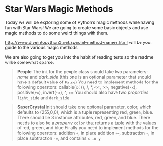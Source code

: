 Star Wars Magic Methods
=====================

Today we will be exploring some of Python's magic methods while having fun with Star Wars! We are going to create some basic objects and use magic methods to do some weird things with them.

http://www.diveintopython3.net/special-method-names.html will be your guide to the various magic methods

We are also going to get you into the habit of reading tests so the readme wilbe somewhat sparse.

> **People**
> The init for the people class should take two parameters: *name* and *dark_side* (this one is an optional parameter that should have a default value of `False`)
> You need to implement methods for the following operators:  callable(`x()`), /, *, <<, >>, negative(`-x`), positive(`+x`), invert(`~x`), ^, ==
> You should also have two *properties* `light_side` and `dark_side`

> **SaberCrystal**
> Init should take one optional parameter, color, which defaults to (255,0,0), which is a tuple representing red, green, blue. There should be 3 instance attributes, red, green, and blue. There needs to also be a *property* `color` that returns a tuple with the values of red, green, and blue
> Finally you need to implement methods for the following operators: addition `+`, in place addition `+=`, subtraction `-`, in place subtraction `-=`, and contains `x in y`